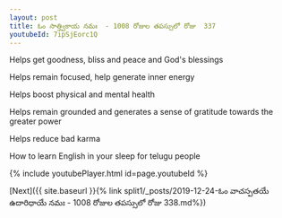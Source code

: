 ```yaml
---
layout: post
title: ఓం సాత్త్వికాయ నమః  - 1008 రోజుల తపస్సులో రోజు  337
youtubeId: 7ipSjEorc1Q
---
```

 
 
Helps get goodness, bliss and peace and God's blessings
 
Helps remain focused, help generate inner energy 
 
Helps boost physical and mental health 
 
Helps remain grounded and generates a sense of gratitude towards the greater power 
 
Helps reduce bad karma
 
How to learn English in your sleep for telugu people
 
 
 
 


{% include youtubePlayer.html id=page.youtubeId %}
 
[Next]({{ site.baseurl }}{% link split1/_posts/2019-12-24-ఓం వాచస్పతయే ఉదారిధాయే నమః  - 1008 రోజుల తపస్సులో రోజు  338.md%})
 
